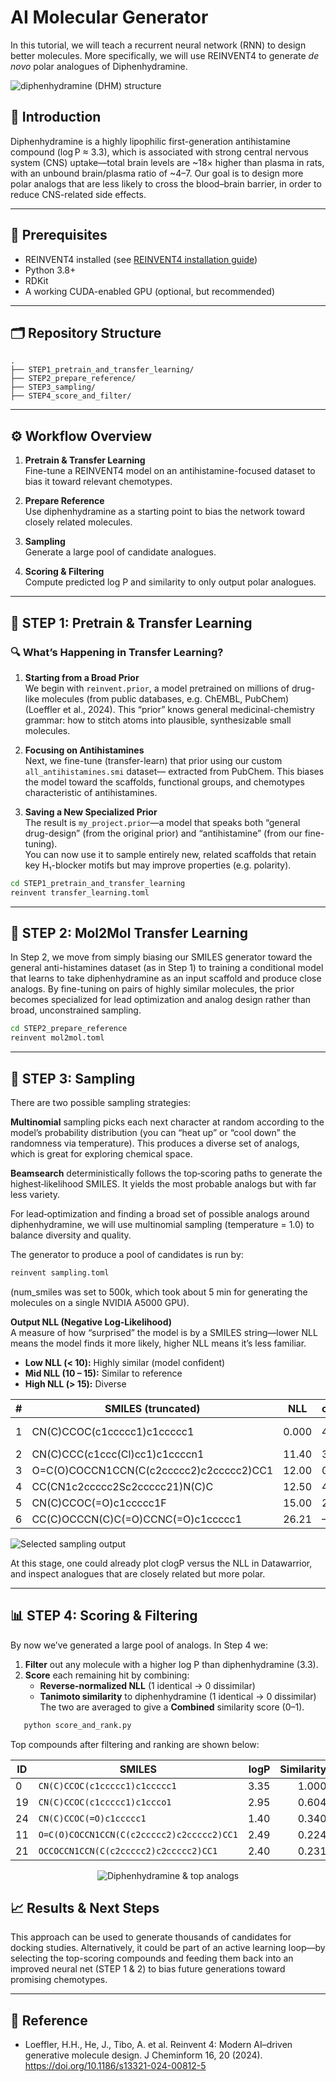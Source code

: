 # AI Molecular Generator
In this tutorial, we will teach a recurrent neural network (RNN) to design better molecules. More specifically, we will use REINVENT4 to generate *de novo* polar analogues of Diphenhydramine. 

<img src="images/Diphen.png" alt="diphenhydramine (DHM) structure" />

## 📖 Introduction

Diphenhydramine is a highly lipophilic first-generation antihistamine compound (log P ≈ 3.3), which is associated with strong central nervous system (CNS) uptake—total brain levels are ~18× higher than plasma in rats, with an unbound brain/plasma ratio of ~4–7. Our goal is to design more polar analogs that are less likely to cross the blood–brain barrier, in order to reduce CNS-related side effects.

---

## 🔧 Prerequisites

- REINVENT4 installed (see [REINVENT4 installation guide](https://github.com/MolecularAI/Reinvent4))  
- Python 3.8+  
- RDKit  
- A working CUDA-enabled GPU (optional, but recommended)  

---

## 🗂️ Repository Structure

```
.
├── STEP1_pretrain_and_transfer_learning/
├── STEP2_prepare_reference/
├── STEP3_sampling/
├── STEP4_score_and_filter/

```

---

## ⚙️ Workflow Overview

1. **Pretrain & Transfer Learning**  
   Fine-tune a REINVENT4 model on an antihistamine-focused dataset to bias it toward relevant chemotypes.

2. **Prepare Reference**  
   Use diphenhydramine as a starting point to bias the network toward closely related molecules.

3. **Sampling**  
   Generate a large pool of candidate analogues.

4. **Scoring & Filtering**  
   Compute predicted log P and similarity to only output polar analogues.

---

## 🚀 STEP 1: Pretrain & Transfer Learning

### 🔍 What’s Happening in Transfer Learning?

1. **Starting from a Broad Prior**  
   We begin with `reinvent.prior`, a model pretrained on millions of drug-like molecules (from public databases, e.g. ChEMBL, PubChem) (Loeffler et al., 2024). This “prior” knows general medicinal-chemistry grammar: how to stitch atoms into plausible, synthesizable small molecules.

2. **Focusing on Antihistamines**  
   Next, we fine-tune (transfer-learn) that prior using our custom `all_antihistamines.smi` dataset— extracted from PubChem. This biases the model toward the scaffolds, functional groups, and chemotypes characteristic of antihistamines.

3. **Saving a New Specialized Prior**  
   The result is `my_project.prior`—a model that speaks both “general drug-design” (from the original prior) and “antihistamine” (from our fine-tuning).  
   You can now use it to sample entirely new, related scaffolds that retain key H₁-blocker motifs but may improve properties (e.g. polarity).

```bash
cd STEP1_pretrain_and_transfer_learning
reinvent transfer_learning.toml
```

---

## 🔁 STEP 2: Mol2Mol Transfer Learning

In Step 2, we move from simply biasing our SMILES generator toward the general anti-histamines dataset (as in Step 1) to training a conditional model that learns to take diphenhydramine as an input scaffold and produce close analogs. By fine-tuning on pairs of highly similar molecules, the prior becomes specialized for lead optimization and analog design rather than broad, unconstrained sampling.

```bash
cd STEP2_prepare_reference
reinvent mol2mol.toml
```

---

## 🎲 STEP 3: Sampling

There are two possible sampling strategies: 

**Multinomial** sampling picks each next character at random according to the model’s probability distribution (you can “heat up” or “cool down” the randomness via temperature). This produces a diverse set of analogs, which is great for exploring chemical space.

**Beamsearch** deterministically follows the top‐scoring paths to generate the highest‐likelihood SMILES. It yields the most probable analogs but with far less variety.

For lead‐optimization and finding a broad set of possible analogs around diphenhydramine, we will use multinomial sampling (temperature = 1.0) to balance diversity and quality.

The generator to produce a pool of candidates is run by:

```bash
reinvent sampling.toml
```
(num_smiles was set to 500k, which took about 5 min for generating the molecules on a single NVIDIA A5000 GPU).

**Output NLL (Negative Log-Likelihood)**  
A measure of how “surprised” the model is by a SMILES string—lower NLL means the model finds it more likely, higher NLL means it’s less familiar.

- **Low NLL (< 10):** Highly similar (model confident)  
- **Mid NLL (10 – 15):** Similar to reference  
- **High NLL (> 15):** Diverse

| #  | SMILES (truncated)                       | NLL   | clogP  | Interpretation            |
|----|-------------------------------------------|-------|-------|---------------------------|
| 1  | CN(C)CCOC(c1ccccc1)c1ccccc1               | 0.000 | 4.60  | Identical to reference    |
| 2  | CN(C)CCC(c1ccc(Cl)cc1)c1ccccn1            | 11.40 | 3.10  | Similar                   |
| 3  | O=C(O)COCCN1CCN(C(c2ccccc2)c2ccccc2)CC1   | 12.00 | 0.80  | Similar                   |
| 4  | CC(CN1c2ccccc2Sc2ccccc21)N(C)C            | 12.50 | 4.30  | Similar                   |
| 5  | CN(C)CCOC(=O)c1ccccc1F                    | 15.00 | 2.70  | Diverse                   |
| 6  | CC(C)OCCCN(C)C(=O)CCNC(=O)c1ccccc1        | 26.21 | –0.20 | Very diverse              |

<img src="images/Analogues.png" alt="Selected sampling output" />

At this stage, one could already plot clogP versus the NLL in Datawarrior, and inspect analogues that are closely related but more polar.

---

## 📊 STEP 4: Scoring & Filtering

By now we’ve generated a large pool of analogs. In Step 4 we:

1. **Filter** out any molecule with a higher log P than diphenhydramine (3.3).  
2. **Score** each remaining hit by combining:
   - **Reverse-normalized NLL** (1 identical → 0 dissimilar)  
   - **Tanimoto similarity** to diphenhydramine (1 identical → 0 dissimilar)  
   The two are averaged to give a **Combined** similarity score (0–1).

```bash
   python score_and_rank.py
```
Top compounds after filtering and ranking are shown below:

| ID  | SMILES                                               | logP | Similarity | Reverse_NLL | Combined |
|-----|------------------------------------------------------|-----:|-----------:|------------:|---------:|
| 0   | `CN(C)CCOC(c1ccccc1)c1ccccc1`                        | 3.35 |      1.000 |       1.000 |    1.000 |
| 19  | `CN(C)CCOC(c1ccccc1)c1ccco1`                         | 2.95 |      0.604 |       0.613 |    0.609 |
| 24  | `CN(C)CCOC(=O)c1ccccc1`                              | 1.40 |      0.340 |       0.638 |    0.489 |
| 11  | `O=C(O)COCCN1CCN(C(c2ccccc2)c2ccccc2)CC1`             | 2.49 |      0.224 |       0.674 |    0.449 |
| 21  | `OCCOCCN1CCN(C(c2ccccc2)c2ccccc2)CC1`                 | 2.40 |      0.231 |       0.642 |    0.436 |

<p align="center">
  <img src="images/Results.png" alt="Diphenhydramine & top analogs" />
</p>

## 📈 Results & Next Steps

This approach can be used to generate thousands of candidates for docking studies. Alternatively, it could be part of an active learning loop—by selecting the top-scoring compounds and feeding them back into an improved neural net (STEP 1 & 2) to bias future generations toward promising chemotypes.

---

## 📜 Reference

- Loeffler, H.H., He, J., Tibo, A. et al. Reinvent 4: Modern AI–driven generative molecule design. J Cheminform 16, 20 (2024). https://doi.org/10.1186/s13321-024-00812-5
